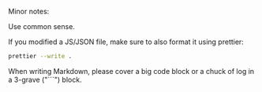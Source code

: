 Minor notes:

Use common sense.

If you modified a JS/JSON file, make sure to also format it using prettier:

```bash
prettier --write .
```

When writing Markdown, please cover a big code block or a chuck of log in a 3-grave ("\`\`\`") block.

